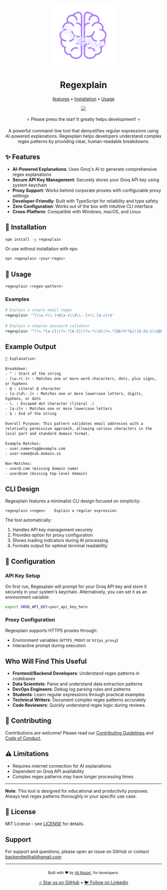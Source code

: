 <div align="center">
  <img src="assets/regexplain.svg" alt="regexplain" width="200" height="200">

  <h1>Regexplain</h1>

  <p>
	<a href="#features">features</a> •
	<a href="#Installation">Installation</a> •
	<a href="#Usage">Usage</a>
  </p>


  <p>
	<a href="https://github.com/Silent-Watcher/regexplain/blob/master/LICENSE">
	  <img src="https://img.shields.io/github/license/Silent-Watcher/regexplain?color=#2fb64e"license">
	</a>
  </p>

  <p>⭐️ Please press the star! It greatly helps development! ⭐️</p>
  <p>A powerful command-line tool that demystifies regular expressions using AI-powered explanations. Regexplain helps developers understand complex regex patterns by providing clear, human-readable breakdowns.</p>

</div>


## ✨ Features

- **AI-Powered Explanations**: Uses Groq's AI to generate comprehensive regex explanations
- **Secure API Key Management**: Securely stores your Groq API key using system keychain
- **Proxy Support**: Works behind corporate proxies with configurable proxy settings
- **Developer-Friendly**: Built with TypeScript for reliability and type safety
- **Zero Configuration**: Works out of the box with intuitive CLI interface
- **Cross-Platform**: Compatible with Windows, macOS, and Linux

## 🚀 Installation

```bash
npm install -g regexplain
```

Or use without installation with npx:

```bash
npx regexplain <your-regex>
```

## 📖 Usage

```bash
regexplain <regex-pattern>
```

### Examples

```bash
# Explain a simple email regex
regexplain '^[\\w.+\\-]+@[a-z\\d\\-.]+\\.[a-z]+$'

# Explain a complex password validator
regexplain '^(?=.*[a-z])(?=.*[A-Z])(?=.*\\d)(?=.*[@$!%*?&])[A-Za-z\\d@$!%*?&]{8,}$'
```

## Example Output

```
📖 Explanation:

Breakdown:
- ^ : Start of the string
- [\w.+\-]+ : Matches one or more word characters, dots, plus signs, or hyphens
- @ : Literal @ character
- [a-z\d\-.]+ : Matches one or more lowercase letters, digits, hyphens, or dots
- \. : Escaped dot character (literal .)
- [a-z]+ : Matches one or more lowercase letters
- $ : End of the string

Overall Purpose: This pattern validates email addresses with a relatively permissive approach, allowing various characters in the local part and standard domain format.

Example Matches:
- user.name+tag@example.com
- user-name@sub.domain.co

Non-Matches:
- user@.com (missing domain name)
- user@com (missing top-level domain)
```

## CLI Design

Regexplain features a minimalist CLI design focused on simplicity:

```
regexplain <regex>    Explain a regular expression
```

The tool automatically:
1. Handles API key management securely
2. Provides option for proxy configuration
3. Shows loading indicators during AI processing
4. Formats output for optimal terminal readability

## 🔧 Configuration

### API Key Setup
On first run, Regexplain will prompt for your Groq API key and store it securely in your system's keychain. Alternatively, you can set it as an environment variable:

```bash
export GROQ_API_KEY=your_api_key_here
```

### Proxy Configuration
Regexplain supports HTTPS proxies through:
- Environment variables (`HTTPS_PROXY` or `https_proxy`)
- Interactive prompt during execution

## Who Will Find This Useful

- **Frontend/Backend Developers**: Understand regex patterns in codebases
- **Data Scientists**: Parse and understand data extraction patterns
- **DevOps Engineers**: Debug log parsing rules and patterns
- **Students**: Learn regular expressions through practical examples
- **Technical Writers**: Document complex regex patterns accurately
- **Code Reviewers**: Quickly understand regex logic during reviews

## 🤝 Contributing

Contributions are welcome! Please read our [Contributing Guidelines](CONTRIBUTING.md) and [Code of Conduct](CODE_OF_CONDUCT.md).


## ⚠️ Limitations

- Requires internet connection for AI explanations
- Dependent on Groq API availability
- Complex regex patterns may have longer processing times

---

**Note**: This tool is designed for educational and productivity purposes. Always test regex patterns thoroughly in your specific use case.


## 📄 License

MIT License - see [LICENSE](LICENSE) for details.

## Support

For support and questions, please open an issue on GitHub or contact [backendwithali@gmail.com](mailto:backendwithali@gmail.com)

---

<div align="center">
  <p>
    <sub>Built with ❤️ by <a href="https://github.com/Silent-Watcher" target="_blank">Ali Nazari</a>, for developers.</sub>
  </p>
  <p>
    <a href="https://github.com/Silent-Watcher/regexplain">⭐ Star us on GitHub</a> •
    <a href="https://www.linkedin.com/in/alitte/">🐦 Follow on Linkedin</a>
  </p>
</div>